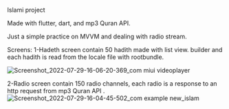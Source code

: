 Islami project

Made with flutter, dart, and mp3 Quran API.

Just a simple practice on MVVM and dealing with radio stream.

Screens:
1-Hadeth screen
contain 50 hadith made with list view. builder and each hadith is read from the locale file with rootbundle.

![Screenshot_2022-07-29-16-06-20-369_com miui videoplayer](https://user-images.githubusercontent.com/91227030/181777964-3d6fd768-8ec6-41e8-96d2-cc3461fe6636.jpg)

2-Radio screen 
contain 150 radio channels, each radio is a response to an http request from mp3 Quran API .
![Screenshot_2022-07-29-16-04-45-502_com example new_islam](https://user-images.githubusercontent.com/91227030/181778687-1600b0bf-0a7b-4c5d-8f47-da3e6ab6158d.jpg)
